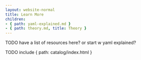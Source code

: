 ```yaml
---
layout: website-normal
title: Learn More
children:
- { path: yaml-explained.md }
- { path: theory.md, title: Theory }
---
```


TODO have a list of resources here?  or start w yaml explained?

TODO include { path: catalog/index.html }
